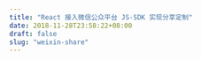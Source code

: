 ```yaml
---
title: "React 接入微信公众平台 JS-SDK 实现分享定制"
date: 2018-11-28T23:58:22+08:00
draft: false
slug: "weixin-share"
---
```

